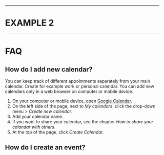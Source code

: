 
---
# EXAMPLE 2
---
# FAQ
## How do I add new calendar?
You can keep track of different appointments seperately from your main calendar. Create for example work or personal calendar. You can add new calendars only in a web browser on computer or mobile device.
1. On your computer or mobile device, open [Google Calendar](https://calendar.google.com).
1. On the left side of the page, next to *My calendars*, click the drop-down menu  > *Create new calendar*.
1. Add your calendar name. 
1. If you want to share your calendar, see the chapter *How to share your calandar with others*.
1. At the top of the page, click *Create Calendar*.

## How do I create an event?

